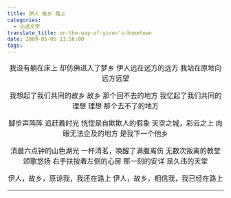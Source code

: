 ```yaml
---
title: 伊人 故乡 路上
categories:
  - 小说文字
translate_title: on-the-way-of-yiren's-hometown
date: 2009-05-05 11:56:00
tags:
---
```

我没有躺在床上
却仿佛进入了梦乡
伊人远在远方的远方
我站在原地向远方远望

我想起了我们共同的故乡
故乡
那个回不去的地方
我忆起了我们共同的理想
理想
那个去不了的地方

脚步声阵阵
追赶着时光
恍惚是自欺欺人的假象
天空之城，彩云之上
肉眼无法企及的地方
是我下一个他乡

清晨六点钟的山色湖光
一杯清茗，唤醒了满腹离伤
无数次叛离的教堂
颂歌悠扬
右手扶按着左侧的心房
那一刻的安详
是久违的天堂

伊人，故乡，原谅我，我还在路上
伊人，故乡，相信我，我已经在路上

---

<style>
  p{font-family: sans-serif; font-size: 12pt; text-align: center;}
</style>
